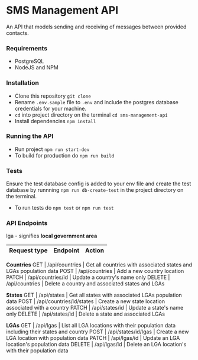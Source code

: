 # SMS Management API

An API that models sending and receiving of messages between provided contacts.

### Requirements
- PostgreSQL
- NodeJS and NPM

### Installation
- Clone this repository `git clone`
- Rename `.env.sample` file to `.env` and include the postgres database credentials for your machine.
- `cd` into project directory on the terminal `cd sms-management-api`
- Install dependencies `npm install`

### Running the API
- Run project `npm run start-dev`
- To build for production do `npm run build`

### Tests
Ensure the test database config is added to your env file and create
the test database by runnning `npm run db-create-test` in the project directory
on the terminal.
- To run tests do `npm test` or `npm run test`

### API Endpoints
lga - signifies **local government area**

Request type  | Endpoint                                    | Action
--------------|---------------------------------------------|--------------------------------------------------
**Countries**
GET           | /api/countries                              | Get all countries with associated states and LGAs population data
POST          | /api/countries                              | Add a new country location
PATCH         | /api/countries/id                           | Update a country's name only
DELETE        | /api/countries                              | Delete a country and associated states and LGAs

**States**
GET           | /api/states                                 | Get all states with associated LGAs population data
POST          | /api/countries/id/states                    | Create a new state location associated with a country
PATCH         | /api/states/id                              | Update a state's name only
DELETE        | /api/states/id                              | Delete a state and associated LGAs

**LGAs**
GET           | /api/lgas                                   | List all LGA locations with their population data including their states and country
POST          | /api/states/id/lgas                         | Create a new LGA location with population data
PATCH         | /api/lgas/id                                | Update an LGA location's population data
DELETE        | /api/lgas/id                                | Delete an LGA location's with their population data
